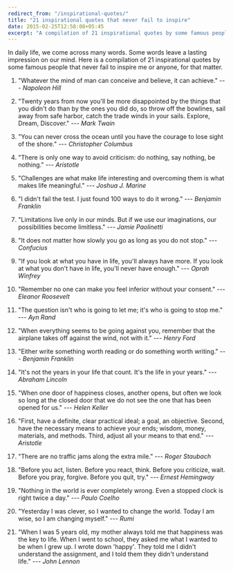 ```yaml
---
redirect_from: "/inspirational-quotes/"
title: "21 inspirational quotes that never fail to inspire"
date: 2015-02-25T12:58:08+05:45
excerpt: "A compilation of 21 inspirational quotes by some famous people that never fail to inspire."
---
```


In daily life, we come across many words. Some words leave a lasting impression on our mind. Here is a compilation of 21 inspirational quotes by some famous people that never fail to inspire me or anyone, for that matter.

1. "Whatever the mind of man can conceive and believe, it can achieve." --- _Napoleon Hill_

2. "Twenty years from now you'll be more disappointed by the things that you didn't do than by the ones you did do, so throw off the bowlines, sail away from safe harbor, catch the trade winds in your sails. Explore, Dream, Discover." --- _Mark Twain_

3. "You can never cross the ocean until you have the courage to lose sight of the shore." --- _Christopher Columbus_

4. "There is only one way to avoid criticism: do nothing, say nothing, be nothing." --- _Aristotle_

5. "Challenges are what make life interesting and overcoming them is what makes life meaningful." --- _Joshua J. Marine_

6. "I didn't fail the test. I just found 100 ways to do it wrong." --- _Benjamin Franklin_

7. "Limitations live only in our minds. But if we use our imaginations, our possibilities become limitless." --- _Jamie Paolinetti_

8. "It does not matter how slowly you go as long as you do not stop." --- _Confucius_

9. "If you look at what you have in life, you'll always have more. If you look at what you don't have in life, you'll never have enough." --- _Oprah Winfrey_

10. "Remember no one can make you feel inferior without your consent." --- _Eleanor Roosevelt_

11. "The question isn't who is going to let me; it's who is going to stop me." --- _Ayn Rand_

12. "When everything seems to be going against you, remember that the airplane takes off against the wind, not with it." --- _Henry Ford_

13. "Either write something worth reading or do something worth writing." --- _Benjamin Franklin_

14. "It's not the years in your life that count. It's the life in your years." --- _Abraham Lincoln_

15. "When one door of happiness closes, another opens, but often we look so long at the closed door that we do not see the one that has been opened for us." --- _Helen Keller_

16. "First, have a definite, clear practical ideal; a goal, an objective. Second, have the necessary means to achieve your ends; wisdom, money, materials, and methods. Third, adjust all your means to that end." --- _Aristotle_

17. "There are no traffic jams along the extra mile." --- _Roger Staubach_

18. "Before you act, listen. Before you react, think. Before you criticize, wait. Before you pray, forgive. Before you quit, try." --- _Ernest Hemingway_

19. "Nothing in the world is ever completely wrong. Even a stopped clock is right twice a day." --- _Paulo Coelho_

20. "Yesterday I was clever, so I wanted to change the world. Today I am wise, so I am changing myself." --- _Rumi_

21. "When I was 5 years old, my mother always told me that happiness was the key to life. When I went to school, they asked me what I wanted to be when I grew up. I wrote down 'happy'. They told me I didn't understand the assignment, and I told them they didn't understand life." --- _John Lennon_
